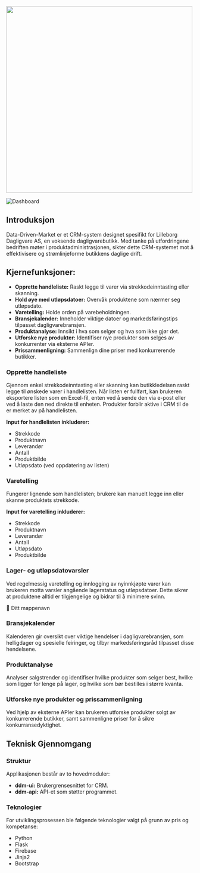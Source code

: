 <div align="left">
<img src="https://ddm-doc-img.alanezconsulting.no/data-driven-market.png" width="500">
</div>

<link rel="stylesheet" href="https://cdnjs.cloudflare.com/ajax/libs/font-awesome/6.1.0/css/all.min.css">

![Dashboard](https://s6.imgcdn.dev/OE9NS.png)
## Introduksjon
Data-Driven-Market er et CRM-system designet spesifikt for Lilleborg Dagligvare AS, en voksende dagligvarebutikk. Med tanke på utfordringene bedriften møter i produktadministrasjonen, sikter dette CRM-systemet mot å effektivisere og strømlinjeforme butikkens daglige drift.

## Kjernefunksjoner:
- **Opprette handleliste:** Raskt legge til varer via strekkodeinntasting eller skanning.
- **Hold øye med utløpsdatoer:** Overvåk produktene som nærmer seg utløpsdato.
- **Varetelling:** Holde orden på varebeholdningen.
- **Bransjekalender:** Inneholder viktige datoer og markedsføringstips tilpasset dagligvarebransjen.
- **Produktanalyse:** Innsikt i hva som selger og hva som ikke gjør det.
- **Utforske nye produkter:** Identifiser nye produkter som selges av konkurrenter via eksterne APIer.
- **Prissammenligning:** Sammenlign dine priser med konkurrerende butikker.

### Opprette handleliste
Gjennom enkel strekkodeinntasting eller skanning kan butikkledelsen raskt legge til ønskede varer i handlelisten. Når listen er fullført, kan brukeren eksportere listen som en Excel-fil, enten ved å sende den via e-post eller ved å laste den ned direkte til enheten. Produkter forblir aktive i CRM til de er merket av på handlelisten. 

**Input for handlelisten inkluderer:**
- Strekkode
- Produktnavn
- Leverandør
- Antall
- Produktbilde
- Utløpsdato (ved oppdatering av listen)

### Varetelling
Fungerer lignende som handlelisten; brukere kan manuelt legge inn eller skanne produktets strekkode.

**Input for varetelling inkluderer:**
- Strekkode
- Produktnavn
- Leverandør
- Antall
- Utløpsdato
- Produktbilde

### Lager- og utløpsdatovarsler
Ved regelmessig varetelling og innlogging av nyinnkjøpte varer kan brukeren motta varsler angående lagerstatus og utløpsdatoer. Dette sikrer at produktene alltid er tilgjengelige og bidrar til å minimere svinn.

:file_folder: Ditt mappenavn



### Bransjekalender
Kalenderen gir oversikt over viktige hendelser i dagligvarebransjen, som helligdager og spesielle feiringer, og tilbyr markedsføringsråd tilpasset disse hendelsene.

### Produktanalyse
Analyser salgstrender og identifiser hvilke produkter som selger best, hvilke som ligger for lenge på lager, og hvilke som bør bestilles i større kvanta.

### Utforske nye produkter og prissammenligning
Ved hjelp av eksterne APIer kan brukeren utforske produkter solgt av konkurrerende butikker, samt sammenligne priser for å sikre konkurransedyktighet.

## Teknisk Gjennomgang

### Struktur
Applikasjonen består av to hovedmoduler:
- **ddm-ui:** Brukergrensesnittet for CRM.
- **ddm-api:** API-et som støtter programmet.

### Teknologier
For utviklingsprosessen ble følgende teknologier valgt på grunn av pris og kompetanse:

- Python
- Flask
- Firebase
- Jinja2
- Bootstrap
